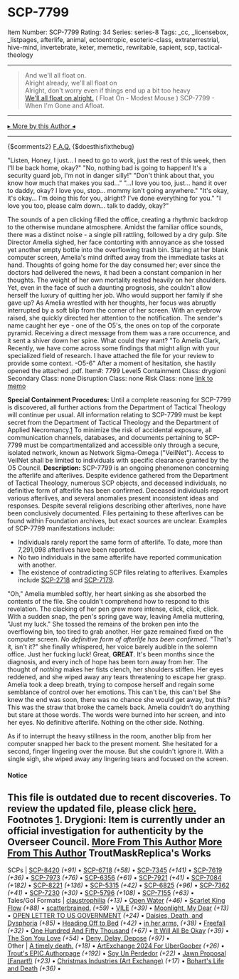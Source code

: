 # SCP-7799
Item Number: SCP-7799
Rating: 34
Series: series-8
Tags: _cc, _licensebox, _listpages, afterlife, animal, ectoentropic, esoteric-class, extraterrestrial, hive-mind, invertebrate, keter, memetic, rewritable, sapient, scp, tactical-theology

---

> And we'll all float on.  
>  Alright already, we'll all float on  
>  Alright, don't worry even if things end up a bit too heavy  
>  [We'll all float on alright.](https://youtu.be/CTAud5O7Qqk)
( Float On - Modest Mouse )
SCP-7799 - When I'm Gone and Afloat.
* * *
[▸ More by this Author ◂](https://scp-wiki.wikidot.com/trouts-authorpage)
* * *
{$comments2}
[F.A.Q.](https://scp-wiki.wikidot.com/component:info-ayers)
{$doesthisfixthebug}
  

"Listen, Honey, I just… I need to go to work, just the rest of this week, then I'll be back home, okay?"
"No, nothing bad is going to happen! It's a security guard job, I'm not in danger silly!"
"Don't think about that, you know how much that makes you sad…"
"…I love you too, just… hand it over to daddy, okay? I love you, stop… mommy isn't going anywhere."
"It's okay, it's okay… I'm doing this for you, alright? I've done everything for you."
"I love you too, please calm down… talk to daddy, okay?"  
  
  
  
The sounds of a pen clicking filled the office, creating a rhythmic backdrop to the otherwise mundane atmosphere. Amidst the familiar office sounds, there was a distinct noise - a single pill rattling, followed by a dry gulp. Site Director Amelia sighed, her face contorting with annoyance as she tossed yet another empty bottle into the overflowing trash bin.
Staring at her blank computer screen, Amelia's mind drifted away from the immediate tasks at hand. Thoughts of going home for the day consumed her; ever since the doctors had delivered the news, it had been a constant companion in her thoughts. The weight of her own mortality rested heavily on her shoulders. Yet, even in the face of such a daunting prognosis, she couldn't allow herself the luxury of quitting her job. Who would support her family if she gave up?
As Amelia wrestled with her thoughts, her focus was abruptly interrupted by a soft blip from the corner of her screen. With an eyebrow raised, she quickly directed her attention to the notification. The sender's name caught her eye - one of the O5's, the ones on top of the corporate pyramid. Receiving a direct message from them was a rare occurrence, and it sent a shiver down her spine. What could they want?
"To Amelia Clark,
Recently, we have come across some findings that might align with your specialized field of research. I have attached the file for your review to provide some context.
-O5-6"
After a moment of hesitation, she hastily opened the attached .pdf.
Item#: 7799
Level5
Containment Class:
drygioni
Secondary Class:
none
Disruption Class:
none
Risk Class:
none
[link to memo](/classification-committee-memo)  

**Special Containment Procedures:** Until a complete reasoning for SCP-7799 is discovered, all further actions from the Department of Tactical Theology will continue per usual. All information relating to SCP-7799 must be kept secret from the Department of Tactical Theology and the Department of Applied Necromancy.[1](javascript:;)
To minimize the risk of accidental exposure, all communication channels, databases, and documents pertaining to SCP-7799 must be compartmentalized and accessible only through a secure, isolated network, known as Network Sigma-Omega ("VeilNet"). Access to VeilNet shall be limited to individuals with specific clearance granted by the O5 Council.
**Description:** SCP-7799 is an ongoing phenomenon concerning the afterlife and afterlives. Despite evidence gathered from the Department of Tactical Theology, numerous SCP objects, and deceased individuals, no definitive form of afterlife has been confirmed.
Deceased individuals report various afterlives, and several anomalies present inconsistent ideas and responses. Despite several religions describing other afterlives, none have been conclusively documented. Files pertaining to these afterlives can be found within Foundation archives, but exact sources are unclear.
Examples of SCP-7799 manifestations include:
  * Individuals rarely report the same form of afterlife. To date, more than 7,291,098 afterlives have been reported.
  * No two individuals in the same afterlife have reported communication with another.
  * The existence of contradicting SCP files relating to afterlives. Examples include [SCP-2718](/scp-2718) and [SCP-7179](/scp-7179).

"Oh," Amelia mumbled softly, her heart sinking as she absorbed the contents of the file.
She couldn't comprehend how to respond to this revelation. The clacking of her pen grew more intense, click, click, click. With a sudden snap, the pen's spring gave way, leaving Amelia muttering, "Just my luck."
She tossed the remains of the broken pen into the overflowing bin, too tired to grab another. Her gaze remained fixed on the computer screen.
_No definitive form of afterlife has been confirmed._
"That's it, isn't it?" she finally whispered, her voice barely audible in the solemn office.
Just her fucking luck! Great, **GREAT**. It's been months since the diagnosis, and every inch of hope has been torn away from her. The thought of _nothing_ makes her fists clench, her shoulders stiffen.
Her eyes reddened, and she wiped away any tears threatening to escape her grasp. Amelia took a deep breath, trying to compose herself and regain some semblance of control over her emotions. This can't be, this can't be!
She knew the end was soon, there was no chance she would get away, but this? This was the straw that broke the camels back. Amelia couldn't do anything but stare at those words.
The words were burned into her screen, and into her eyes. No definitive afterlife. Nothing on the other side.
Nothing.  
  
  
  
  
  
  
  
  
  
  
  
  
As if to interrupt the heavy stillness in the room, another blip from her computer snapped her back to the present moment. She hesitated for a second, finger lingering over the mouse. But she couldn't ignore it. With a single sigh, she wiped away any lingering tears and focused on the screen.
#### Notice
This file is outdated due to recent discoveries. To review the updated file, please click [here.](https://scp-wiki.wikidot.com/scp-7799/offset/1)
Footnotes
[1](javascript:;). **Drygioni:** Item is currently under an official investigation for authenticity by the Overseer Council.
[More From This Author](javascript:;)
[More From This Author](javascript:;)
TroutMaskReplica's Works  
---  
SCPs |  [SCP-8420](/scp-8420) _(+91)_ • [SCP-6718](/scp-6718) _(+58)_ • [SCP-7345](/scp-7345) _(+141)_ • [SCP-7619](/scp-7619) _(+36)_ • [SCP-7973](/scp-7973) _(+76)_ • [SCP-6356](/scp-6356) _(+61)_ • [SCP-7921](/scp-7921) _(+41)_ • [SCP-7084](/scp-7084) _(+182)_ • [SCP-8221](/scp-8221) _(+136)_ • [SCP-5315](/scp-5315) _(+42)_ • [SCP-6825](/scp-6825) _(+96)_ • [SCP-7362](/scp-7362) _(+41)_ • [SCP-7230](/scp-7230) _(+30)_ • [SCP-5796](/scp-5796) _(+108)_ • [SCP-7155](/scp-7155) _(+63)_ •  
Tales/GoI Formats |  [claustrophilia](/claustrophilia) _(+13)_ • [Open Water](/open-water) _(+46)_ • [Scarlet King Flow](/scarlet-king-flow) _(+88)_ • [scatterbrained.](/scatterbrained) _(+59)_ • [VILE](/vile) _(+39)_ • [Moonlight, My Dear](/moonlight) _(+13)_ • [OPEN LETTER TO US GOVERNMENT](/open-letter) _(+24)_ • [Daisies, Death, and Dysphoria](/daisydeathdysphoria) _(+85)_ • [Heading Off to Bed](/backtobed) _(+42)_ • [in her arms,](/in-her-arms) _(+38)_ • [Freefall](/freefall) _(+32)_ • [One Hundred And Fifty Thousand](/one-hundred-and-fifty-thousand) _(+67)_ • [It Will All Be Okay](/it-will-all-be-okay) _(+39)_ • [The Son You Love](/the-son-you-love) _(+54)_ • [Deny, Delay, Depose](/deny-defend-depose) _(+97)_ •  
Other |  [A timely death.](/art:reach-for-the-stars) _(+18)_ • [ArtExchange 2024 For UberGoober](/art:a-basilisk) _(+26)_ • [Trout's EPIC Authorpage](/trouts-authorpage) _(+192)_ • [Soy Un Perdedor](/art:soy-un-perdedor) _(+22)_ • [Jawn Proposal (Fanart!)](/art:they-got-away) _(+23)_ • [Christmas Industries (Art Exchange)](/art:buy-our-products) _(+17)_ • [Bohart's Life and Death](/art:life-and-death) _(+36)_ •